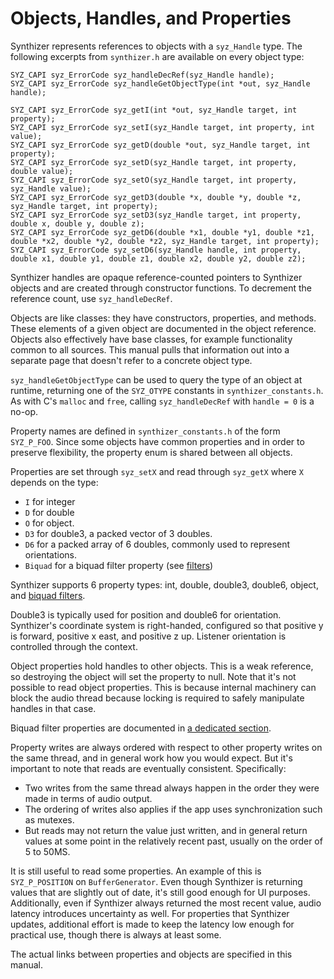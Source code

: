 # Objects, Handles, and Properties

Synthizer represents references to objects with a `syz_Handle` type.  The following excerpts from `synthizer.h` are available on every object type:

```
SYZ_CAPI syz_ErrorCode syz_handleDecRef(syz_Handle handle);
SYZ_CAPI syz_ErrorCode syz_handleGetObjectType(int *out, syz_Handle handle);

SYZ_CAPI syz_ErrorCode syz_getI(int *out, syz_Handle target, int property);
SYZ_CAPI syz_ErrorCode syz_setI(syz_Handle target, int property, int value);
SYZ_CAPI syz_ErrorCode syz_getD(double *out, syz_Handle target, int property);
SYZ_CAPI syz_ErrorCode syz_setD(syz_Handle target, int property, double value);
SYZ_CAPI syz_ErrorCode syz_setO(syz_Handle target, int property, syz_Handle value);
SYZ_CAPI syz_ErrorCode syz_getD3(double *x, double *y, double *z, syz_Handle target, int property);
SYZ_CAPI syz_ErrorCode syz_setD3(syz_Handle target, int property, double x, double y, double z);
SYZ_CAPI syz_ErrorCode syz_getD6(double *x1, double *y1, double *z1, double *x2, double *y2, double *z2, syz_Handle target, int property);
SYZ_CAPI syz_ErrorCode syz_setD6(syz_Handle handle, int property, double x1, double y1, double z1, double x2, double y2, double z2);
```

Synthizer handles are opaque reference-counted pointers to Synthizer objects and are created through constructor functions.  To decrement the reference count, use `syz_handleDecRef`.


Objects are like classes: they have constructors, properties, and methods.  These elements of a given object are documented in the object reference.
Objects also effectively have base classes, for example functionality common to all sources.  This manual pulls that information out
into a separate page that doesn't refer to a concrete object type.

`syz_handleGetObjectType` can be used to query the type of an object at runtime, returning one of the `SYZ_OTYPE` constants
in `synthizer_constants.h`.  As with C's `malloc` and `free`, calling `syz_handleDecRef`
with `handle = 0` is a no-op.

Property names are defined in `synthizer_constants.h` of the form `SYZ_P_FOO`.  Since some objects have common properties and in order to preserve flexibility, the property enum is shared between all objects.

Properties are set through `syz_setX` and read through `syz_getX` where `X` depends on the type:

- `I` for integer
- `D` for double
- `O` for object.
- `D3` for double3, a packed vector of 3 doubles.
- `D6` for a packed array of 6 doubles, commonly used to represent orientations.
- `Biquad` for a biquad filter property (see [filters](./filters.md))

Synthizer supports 6 property types: int, double, double3, double6, object, and [biquad filters](./filters.md).

Double3 is typically used for position and double6 for orientation.  Synthizer's coordinate system is right-handed, configured so that positive y is forward, positive x east, and positive z up.  Listener orientation is controlled through the context.

Object properties hold handles to other objects.  This is a weak reference, so destroying
the object will set the property to null.  Note that it's not possible to read object properties.  This is because internal machinery
can block the audio thread because locking is required to safely manipulate handles in that case.

Biquad filter properties are documented in [a dedicated section](./filters.md).

Property writes are always ordered with respect to other property writes on the same thread, and in general work how you would expect.  But it's important to note that reads are eventually consistent.  Specifically:

- Two writes from the same thread always happen in the order they were made in terms of audio output.
- The ordering of writes also applies if the app uses synchronization such as mutexes.
- But reads may not return the value just written, and in general return values at some point in the relatively recent past, usually on the order of 5 to 50MS.

It is still useful to read some properties.  An example of this is `SYZ_P_POSITION` on `BufferGenerator`.  Even though Synthizer is returning values that are slightly out of date,
it's still good enough for UI purposes.  Additionally, even if Synthizer always returned the most recent value, audio latency introduces uncertainty as well.  For properties that Synthizer updates, additional effort is made
to keep the latency low enough for practical use, though there is always at least some.

The actual links between properties and objects are specified in this manual.
